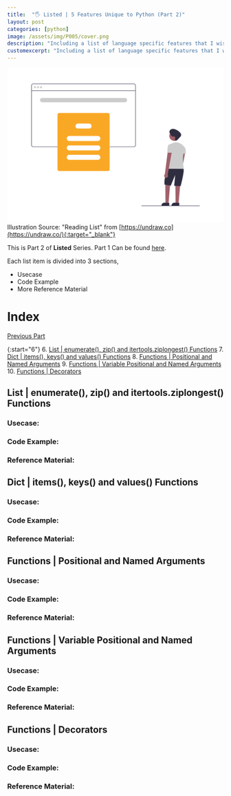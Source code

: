 ```yaml
---
title:  "🖐️ Listed | 5 Features Unique to Python (Part 2)"
layout: post
categories: [python]
image: /assets/img/P005/cover.png
description: "Including a list of language specific features that I wish I knew when I had started using python for my projects. This part lists features specific to Lists, Dicts and Functions."
customexcerpt: "Including a list of language specific features that I wish I knew when I had started using python for my projects. This part lists features specific to Lists, Dicts and Functions."
---
```

![Cover](assets/img/P005/cover.png)
Illustration Source: "Reading List" from [https://undraw.co](https://undraw.co/){:target="_blank"}

This is Part 2 of **Listed** Series. Part 1 Can be found [here](P003-features-unique-to-python-p1). 

Each list item is divided into 3 sections,
- Usecase
- Code Example 
- More Reference Material 

# Index
[Previous Part](P003-features-unique-to-python-p1#index)

{:start="6"}
6. [List \| enumerate(), zip() and itertools.ziplongest() Functions](#list--enumerate-zip-and-itertoolsziplongest-functions)
7. [Dict \| items(), keys() and values() Functions](#dict--items-keys-and-values-functions)
8. [Functions \| Positional and Named Arguments](#functions--positional-and-named-arguments)
9. [Functions \| Variable Positional and Named Arguments](#functions--variable-positional-and-named-arguments)
10.  [Functions \| Decorators](#functions--decorators)

## List \| enumerate(), zip() and itertools.ziplongest() Functions
### Usecase: 
### Code Example:
### Reference Material:

## Dict \| items(), keys() and values() Functions
### Usecase: 
### Code Example:
### Reference Material:

## Functions \| Positional and Named Arguments
### Usecase: 
### Code Example:
### Reference Material:

## Functions \| Variable Positional and Named Arguments
### Usecase: 
### Code Example:
### Reference Material:

## Functions \| Decorators
### Usecase: 
### Code Example:
### Reference Material:
